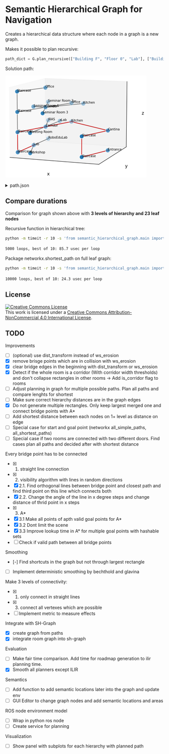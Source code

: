 # Semantic Hierarchical Graph for Navigation

Creates a hierarchical data structure where each node in a graph is a new graph.

Makes it possible to plan recursive:

```python
path_dict = G.plan_recursive(["Building F", "Floor 0", "Lab"], ["Building A", "Floor 0", "Entrance"])
```

Solution path:

![path](docs/path.png)

<details>
  <summary>path.json</summary>

```json
{
    "LTC Campus": {
        "Building F": {
            "Building A_h_bridge": {},
            "Floor 0": {
                "Lab": {},
                "Staircase": {},
                "Floor 1_h_bridge": {}
            },
            "Floor 1": {
                "Floor 0_h_bridge": {},
                "Staircase": {},
                "Corridor": {},
                "Kitchen": {},
                "Building A_Floor 1_h_bridge": {}
            }
        },
        "Building A": {
            "Building F_h_bridge": {},
            "Floor 1": {
                "Building F_Floor 1_h_bridge": {},
                "Cantina": {},
                "Staircase": {},
                "Floor 0_h_bridge": {}
            },
            "Floor 0": {
                "Floor 1_h_bridge": {},
                "Staircase": {},
                "Entrance": {}
            }
        }
    }
}
```
</details>

## Compare durations

Comparison for graph shown above with **3 levels of hierarchy and 23 leaf nodes**

Recursive function in hierarchical tree:

```bash
python -m timeit -r 10 -s 'from semantic_hierarchical_graph.main import main; G = main()' 'G.plan_recursive(["Building F", "Floor 0", "Lab"], ["Building A", "Floor 0", "Entrance"])'

5000 loops, best of 10: 85.7 usec per loop
```

Package networkx.shortest_path on full leaf graph:

```bash
python -m timeit -r 10 -s 'from semantic_hierarchical_graph.main import main; G = main()' 'G.plan(["Building F", "Floor 0", "Lab"], ["Building A", "Floor 0", "Entrance"])'

10000 loops, best of 10: 24.3 usec per loop
```

## License

<a rel="license" href="http://creativecommons.org/licenses/by-nc/4.0/"><img alt="Creative Commons License" style="border-width:0" src="https://i.creativecommons.org/l/by-nc/4.0/88x31.png" /></a><br />This work is licensed under a <a rel="license" href="http://creativecommons.org/licenses/by-nc/4.0/">Creative Commons Attribution-NonCommercial 4.0 International License</a>.

## TODO

Improvements

- [ ] (optional) use dist_transform instead of ws_erosion
- [x] remove brisge points which are in collision with ws_erosion
- [x] clear bridge edges in the beginning with dist_transform or ws_erosion
- [x] Detect if the whole room is a corridor (With corridor width thresholds) and don't collapse rectangles in other rooms -> Add is_corridor flag to rooms
- [ ] Adjust planning in graph for multiple possible paths. Plan all paths and compare lenghts for shortest
- [ ] Make sure correct hierarchy distances are in the graph edges
- [x] Do not generate multiple rectangles. Only keep largest merged one and connect bridge points with A*
- [ ] Add shortest distance between each nodes on 1+ level as distance on edge
- [ ] Special case for start and goal point (networkx all_simple_paths, all_shortest_paths)
- [ ] Special case if two rooms are connected with two different doors. Find cases plan all paths and decided after with shortest distance

Every bridge point has to be connected

- [x] 1. straight line connection
- [x] 2. visibility algorithm with lines in random directions
- [x] 2.1. Find orthogonal lines between bridge point and closest path and find third point on this line which connects both
- [x] 2.2. Change the angle of the line in x degree steps and change distance of thrid point in x steps
- [x] 3. A*
- [x] 3.1 Make all points of apth valid goal points for A*
- [x] 3.2 Dont limit the scene
- [x] 3.3 Improve lookup time in A* for multiple goal points with hashable sets
- [ ] Check if valid path between all bridge points

Smoothing

- [-] Find shortcuts in the graph but not through largest rectangle
- [ ] Implement deterministic smoothing by bechthold and glavina

Make 3 levels of connectivity:

- [x] 1. only connect in straight lines
- [x] 3. connect all vertexes which are possible
- [ ] Implement metric to measure effects

Integrate with SH-Graph

- [x] create graph from paths
- [x] integrate room graph into sh-graph

Evaluation

- [ ] Make fair time comparison. Add time for roadmap generation to ilir planning time.
- [x] Smooth all planners except ILIR

Semantics

- [ ] Add function to add semantic locations later into the graph and update env
- [ ] GUI Editor to change graph nodes and add semantic locations and areas

ROS node environment model

- [ ] Wrap in python ros node
- [ ] Create service for planning

Visualization

- [ ] Show panel with subplots for each hierarchy with planned path

